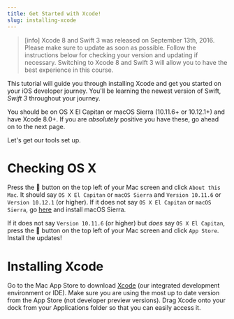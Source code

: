 ```yaml
---
title: Get Started with Xcode!
slug: installing-xcode
---
```


> [info]
> Xcode 8 and Swift 3 was released on September 13th, 2016. Please make sure to update as soon as possible. Follow the instructions below for checking your version and updating if necessary. Switching to Xcode 8 and Swift 3 will allow you to have the best experience in this course.

This tutorial will guide you through installing Xcode and get you started on your iOS developer journey. You'll be learning the newest version of Swift, _Swift 3_ throughout your journey.

You should be on OS X El Capitan or macOS Sierra (10.11.6+ or 10.12.1+) and have Xcode 8.0+. If you are *absolutely* positive you have these, go ahead on to the next page.

Let's get our tools set up.

# Checking OS X

Press the 🍎 button on the top left of your Mac screen and click `About this Mac`. It should say `OS X El Capitan` or `macOS Sierra` and `Version 10.11.6` or `Version 10.12.1` (or higher). If it does not say `OS X El Capitan` or `macOS Sierra`, go [here](https://itunes.apple.com/us/app/macos-sierra/id1127487414?mt=12&ls=1) and install macOS Sierra.

If it does not say `Version 10.11.6` (or higher) but _does_ say `OS X El Capitan`, press the 🍎 button on the top left of your Mac screen and click `App Store`. Install the updates!

# Installing Xcode

Go to the Mac App Store to download [Xcode](https://itunes.apple.com/us/app/xcode/id497799835?mt=12) (our integrated development environment or IDE). Make sure you are using the most up to date version from the App Store (not developer preview versions). Drag Xcode onto your dock from your Applications folder so that you can easily access it.
